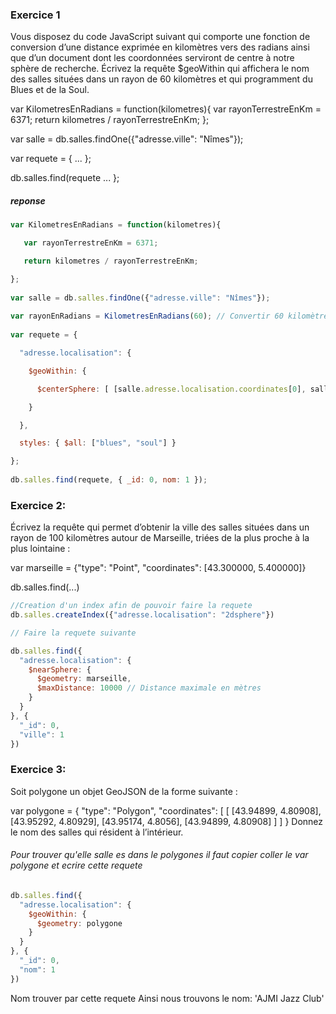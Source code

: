 ### Exercice 1

Vous disposez du code JavaScript suivant qui comporte une fonction de conversion d’une distance exprimée en kilomètres vers des radians ainsi que d’un document dont les coordonnées serviront de centre à notre sphère de recherche. Écrivez la requête $geoWithin qui affichera le nom des salles situées dans un rayon de 60 kilomètres et qui programment du Blues et de la Soul.

var KilometresEnRadians = function(kilometres){ 
   var rayonTerrestreEnKm = 6371; 
   return kilometres / rayonTerrestreEnKm; 
}; 
 
var salle = db.salles.findOne({"adresse.ville": "Nîmes"}); 
 
var requete = { ... }; 
 
db.salles.find(requete ... }; 

##### reponse 
```js
var KilometresEnRadians = function(kilometres){ 

   var rayonTerrestreEnKm = 6371; 

   return kilometres / rayonTerrestreEnKm; 

};
 
var salle = db.salles.findOne({"adresse.ville": "Nîmes"});
 
var rayonEnRadians = KilometresEnRadians(60); // Convertir 60 kilomètres en radians
 
var requete = {

  "adresse.localisation": {

    $geoWithin: {

      $centerSphere: [ [salle.adresse.localisation.coordinates[0], salle.adresse.localisation.coordinates[1]], rayonEnRadians ]

    }

  },

  styles: { $all: ["blues", "soul"] }

};
 
db.salles.find(requete, { _id: 0, nom: 1 });
```

### Exercice 2:

Écrivez la requête qui permet d’obtenir la ville des salles situées dans un rayon de 100 kilomètres autour de Marseille, triées de la plus proche à la plus lointaine :

var marseille = {"type": "Point", "coordinates": [43.300000, 5.400000]} 
 
db.salles.find(...) 
```js
//Creation d'un index afin de pouvoir faire la requete 
db.salles.createIndex({"adresse.localisation": "2dsphere"})

// Faire la requete suivante 

db.salles.find({
  "adresse.localisation": {
    $nearSphere: {
      $geometry: marseille,
      $maxDistance: 10000 // Distance maximale en mètres
    }
  }
}, {
  "_id": 0,
  "ville": 1
})


```


### Exercice 3:

Soit polygone un objet GeoJSON de la forme suivante :

var polygone = { 
     "type": "Polygon", 
     "coordinates": [ 
            [ 
               [43.94899, 4.80908], 
               [43.95292, 4.80929], 
               [43.95174, 4.8056], 
               [43.94899, 4.80908] 
            ] 
     ] 
} 
Donnez le nom des salles qui résident à l’intérieur.

###### Pour trouver qu'elle salle es dans le polygones il faut copier  coller le var polygone et ecrire cette requete
```js
db.salles.find({
  "adresse.localisation": {
    $geoWithin: {
      $geometry: polygone
    }
  }
}, {
  "_id": 0,
  "nom": 1
})

```
Nom trouver par cette requete 
Ainsi nous trouvons le nom: 'AJMI Jazz Club'